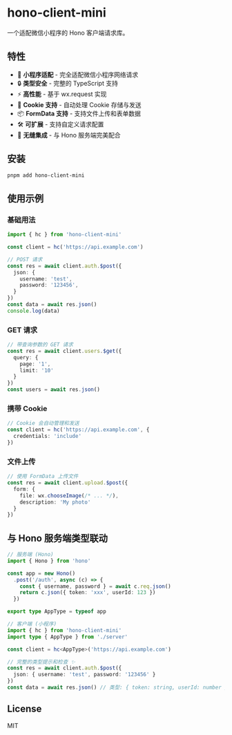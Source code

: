 # hono-client-mini

一个适配微信小程序的 Hono 客户端请求库。

## 特性

- 📱 **小程序适配** - 完全适配微信小程序网络请求
- 🔒 **类型安全** - 完整的 TypeScript 支持
- ⚡️ **高性能** - 基于 wx.request 实现
- 🍪 **Cookie 支持** - 自动处理 Cookie 存储与发送
- 📦 **FormData 支持** - 支持文件上传和表单数据
- 🛠 **可扩展** - 支持自定义请求配置
- 🔄 **无缝集成** - 与 Hono 服务端完美配合

## 安装

```bash
pnpm add hono-client-mini
```

## 使用示例

### 基础用法

```ts
import { hc } from 'hono-client-mini'

const client = hc('https://api.example.com')

// POST 请求
const res = await client.auth.$post({
  json: {
    username: 'test',
    password: '123456',
  }
})
const data = await res.json()
console.log(data)
```

### GET 请求

```ts
// 带查询参数的 GET 请求
const res = await client.users.$get({
  query: {
    page: '1',
    limit: '10'
  }
})
const users = await res.json()
```

### 携带 Cookie

```ts
// Cookie 会自动管理和发送
const client = hc('https://api.example.com', {
  credentials: 'include'
})
```

### 文件上传

```ts
// 使用 FormData 上传文件
const res = await client.upload.$post({
  form: {
    file: wx.chooseImage(/* ... */),
    description: 'My photo'
  }
})
```

## 与 Hono 服务端类型联动

```ts
// 服务端 (Hono)
import { Hono } from 'hono'

const app = new Hono()
  .post('/auth', async (c) => {
    const { username, password } = await c.req.json()
    return c.json({ token: 'xxx', userId: 123 })
  })

export type AppType = typeof app

// 客户端 (小程序)
import { hc } from 'hono-client-mini'
import type { AppType } from './server'

const client = hc<AppType>('https://api.example.com')

// 完整的类型提示和检查 ✨
const res = await client.auth.$post({
  json: { username: 'test', password: '123456' }
})
const data = await res.json() // 类型: { token: string, userId: number }
```

## License

MIT